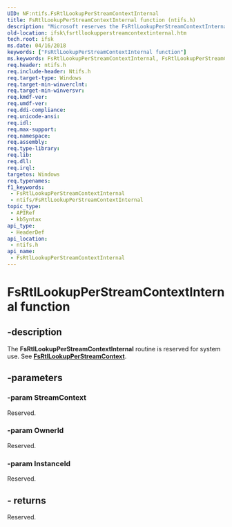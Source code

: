 ```yaml
---
UID: NF:ntifs.FsRtlLookupPerStreamContextInternal
title: FsRtlLookupPerStreamContextInternal function (ntifs.h)
description: "Microsoft reserves the FsRtlLookupPerStreamContextInternal function for internal use only. Don't use this function in your code."
old-location: ifsk\fsrtllookupperstreamcontextinternal.htm
tech.root: ifsk
ms.date: 04/16/2018
keywords: ["FsRtlLookupPerStreamContextInternal function"]
ms.keywords: FsRtlLookupPerStreamContextInternal, FsRtlLookupPerStreamContextInternal function [Installable File System Drivers], fsrtlref_872d7113-0cde-4ac9-a504-fedca6aa51e7.xml, ifsk.fsrtllookupperstreamcontextinternal, ntifs/FsRtlLookupPerStreamContextInternal
req.header: ntifs.h
req.include-header: Ntifs.h
req.target-type: Windows
req.target-min-winverclnt: 
req.target-min-winversvr: 
req.kmdf-ver: 
req.umdf-ver: 
req.ddi-compliance: 
req.unicode-ansi: 
req.idl: 
req.max-support: 
req.namespace: 
req.assembly: 
req.type-library: 
req.lib: 
req.dll: 
req.irql: 
targetos: Windows
req.typenames: 
f1_keywords:
 - FsRtlLookupPerStreamContextInternal
 - ntifs/FsRtlLookupPerStreamContextInternal
topic_type:
 - APIRef
 - kbSyntax
api_type:
 - HeaderDef
api_location:
 - ntifs.h
api_name:
 - FsRtlLookupPerStreamContextInternal
---
```


# FsRtlLookupPerStreamContextInternal function

## -description

The **FsRtlLookupPerStreamContextInternal** routine is reserved for system use. See [**FsRtlLookupPerStreamContext**](nf-ntifs-fsrtllookupperstreamcontext.md).

## -parameters

### -param StreamContext

Reserved.

### -param OwnerId

Reserved.

### -param InstanceId

Reserved.

## - returns

Reserved.
